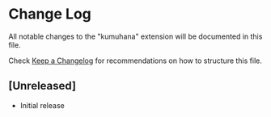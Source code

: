 # Change Log

All notable changes to the "kumuhana" extension will be documented in this file.

Check [Keep a Changelog](http://keepachangelog.com/) for recommendations on how to structure this file.

## [Unreleased]

- Initial release
